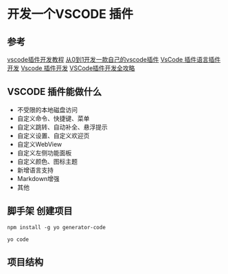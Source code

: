 # 开发一个VSCODE 插件

## 参考

[vscode插件开发教程](https://www.jianshu.com/p/e642856f6044)
[从0到1开发一款自己的vscode插件](https://segmentfault.com/a/1190000040720760)
[VsCode 插件语言插件开发](https://sunra.top/2021/06/04/lsp/)
[Vscode 插件开发](https://www.ronpad.com/docs/vscode/)
[VSCode插件开发全攻略](https://www.cnblogs.com/liuxianan/p/vscode-plugin-overview.html)

## VSCODE 插件能做什么

* 不受限的本地磁盘访问
* 自定义命令、快捷键、菜单
* 自定义跳转、自动补全、悬浮提示
* 自定义设置、自定义欢迎页
* 自定义WebView
* 自定义左侧功能面板
* 自定义颜色、图标主题
* 新增语言支持
* Markdown增强
* 其他

## 脚手架 创建项目

```
npm install -g yo generator-code
```

```
yo code
```

## 项目结构
